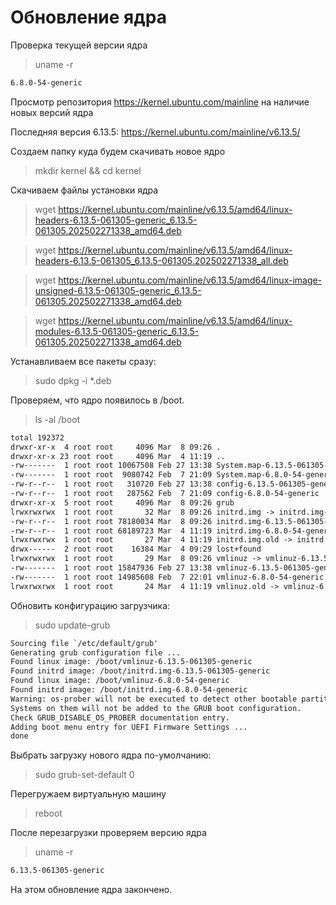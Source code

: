 # Обновление ядра

Проверка текущей версии ядра
>uname -r

```htm
6.8.0-54-generic

```
Просмотр репозитория https://kernel.ubuntu.com/mainline на наличие новых версий ядра 

Последняя версия 6.13.5:  https://kernel.ubuntu.com/mainline/v6.13.5/

Создаем папку куда будем скачивать новое ядро

>mkdir kernel && cd kernel

Скачиваем файлы установки ядра

>wget https://kernel.ubuntu.com/mainline/v6.13.5/amd64/linux-headers-6.13.5-061305-generic_6.13.5-061305.202502271338_amd64.deb

>wget https://kernel.ubuntu.com/mainline/v6.13.5/amd64/linux-headers-6.13.5-061305_6.13.5-061305.202502271338_all.deb

>wget https://kernel.ubuntu.com/mainline/v6.13.5/amd64/linux-image-unsigned-6.13.5-061305-generic_6.13.5-061305.202502271338_amd64.deb

>wget https://kernel.ubuntu.com/mainline/v6.13.5/amd64/linux-modules-6.13.5-061305-generic_6.13.5-061305.202502271338_amd64.deb

Устанавливаем все пакеты сразу:

>sudo dpkg -i *.deb

Проверяем, что ядро появилось в /boot.

>ls -al /boot


```htm
total 192372
drwxr-xr-x  4 root root     4096 Mar  8 09:26 .
drwxr-xr-x 23 root root     4096 Mar  4 11:19 ..
-rw-------  1 root root 10067508 Feb 27 13:38 System.map-6.13.5-061305-generic
-rw-------  1 root root  9080742 Feb  7 21:09 System.map-6.8.0-54-generic
-rw-r--r--  1 root root   310720 Feb 27 13:38 config-6.13.5-061305-generic
-rw-r--r--  1 root root   287562 Feb  7 21:09 config-6.8.0-54-generic
drwxr-xr-x  5 root root     4096 Mar  8 09:26 grub
lrwxrwxrwx  1 root root       32 Mar  8 09:26 initrd.img -> initrd.img-6.13.5-061305-generic
-rw-r--r--  1 root root 78180034 Mar  8 09:26 initrd.img-6.13.5-061305-generic
-rw-r--r--  1 root root 68189723 Mar  4 11:19 initrd.img-6.8.0-54-generic
lrwxrwxrwx  1 root root       27 Mar  4 11:19 initrd.img.old -> initrd.img-6.8.0-54-generic
drwx------  2 root root    16384 Mar  4 09:29 lost+found
lrwxrwxrwx  1 root root       29 Mar  8 09:26 vmlinuz -> vmlinuz-6.13.5-061305-generic
-rw-------  1 root root 15847936 Feb 27 13:38 vmlinuz-6.13.5-061305-generic
-rw-------  1 root root 14985608 Feb  7 22:01 vmlinuz-6.8.0-54-generic
lrwxrwxrwx  1 root root       24 Mar  4 11:19 vmlinuz.old -> vmlinuz-6.8.0-54-generic
```

Обновить конфигурацию загрузчика:

>sudo update-grub

```htm
Sourcing file `/etc/default/grub'
Generating grub configuration file ...
Found linux image: /boot/vmlinuz-6.13.5-061305-generic
Found initrd image: /boot/initrd.img-6.13.5-061305-generic
Found linux image: /boot/vmlinuz-6.8.0-54-generic
Found initrd image: /boot/initrd.img-6.8.0-54-generic
Warning: os-prober will not be executed to detect other bootable partitions.
Systems on them will not be added to the GRUB boot configuration.
Check GRUB_DISABLE_OS_PROBER documentation entry.
Adding boot menu entry for UEFI Firmware Settings ...
done
```

Выбрать загрузку нового ядра по-умолчанию:

>sudo grub-set-default 0

Перегружаем виртуальную машину

>reboot

После перезагрузки проверяем версию ядра

>uname -r 

```htm
6.13.5-061305-generic
```
На этом обновление ядра закончено.
